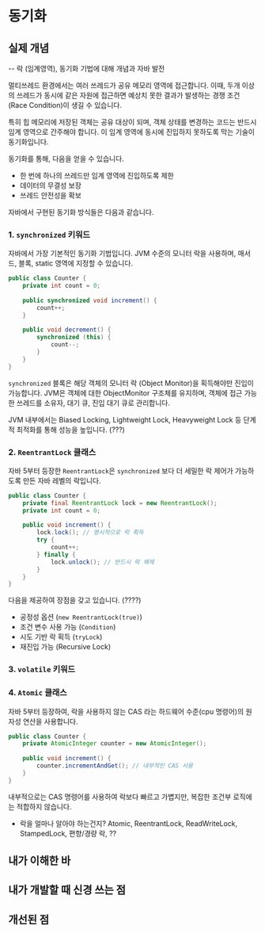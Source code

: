 # 동기화
## 실제 개념
-- 락 (임계영역), 동기화 기법에 대해 개념과 자바 발전

멀티쓰레드 환경에서는 여러 쓰레드가 공유 메모리 영역에 접근합니다.
이때, 두개 이상의 쓰레드가 동시에 같은 자원에 접근하면 예상치 못한 결과가 발생하는 경쟁 조건(Race Condition)이 생길 수 있습니다.

특히 힙 메모리에 저장된 객체는 공유 대상이 되며, 객체 상태를 변경하는 코드는 반드시 임계 영역으로 간주해야 합니다.
이 임계 영역에 동시에 진입하지 못하도록 막는 기술이 동기화입니다.

동기화를 통해, 다음을 얻을 수 있습니다.
* 한 번에 하나의 쓰레드만 임계 영역에 진입하도록 제한
* 데이터의 무결성 보장
* 쓰레드 안전성을 확보

자바에서 구현된 동기화 방식들은 다음과 같습니다.
### 1. `synchronized` 키워드
자바에서 가장 기본적인 동기화 기법입니다. JVM 수준의 모니터 락을 사용하며, 매서드, 블록, static 영역에 지정할 수 있습니다.
```java
public class Counter {
    private int count = 0;
    
    public synchronized void increment() {
        count++;
    }
    
    public void decrement() {
        synchronized (this) {
            count--;
        }
    }
}
```
`synchronized` 블록은 해당 객체의 모니터 락 (Object Monitor)을 획득해야만 진입이 가능합니다. 
JVM은 객체에 대한 ObjectMonitor 구조체를 유지하며, 객체에 접근 가능한 쓰레드를 소유자, 대기 큐, 진입 대기 큐로 관리합니다.

JVM 내부에서는 Biased Locking, Lightweight Lock, Heavyweight Lock 등 단계적 최적화를 통해 성능을 높입니다. (???)
### 2. `ReentrantLock` 클래스
자바 5부터 등장한 `ReentrantLock`은 `synchronized` 보다 더 세밀한 락 제어가 가능하도록 만든 자바 레벨의 락입니다.
```java
public class Counter {
    private final ReentrantLock lock = new ReentrantLock();
    private int count = 0;
    
    public void increment() {
        lock.lock(); // 명시적으로 락 획득
        try {
            count++;
        } finally {
            lock.unlock(); // 반드시 락 해제
        }
    }
}
```
다음을 제공하여 장점을 갖고 있습니다. (????) 
* 공정성 옵션 (`new ReentrantLock(true)`)
* 조건 변수 사용 가능 (`Condition`)
* 시도 기반 락 획득 (`tryLock`)
* 재진입 가능 (Recursive Lock)
### 3. `volatile` 키워드

### 4. `Atomic` 클래스
자바 5부터 등장하여, 락을 사용하지 않는 CAS 라는 하드웨어 수준(cpu 명령어)의 원자성 연산을 사용합니다.

```java
public class Counter {
    private AtomicInteger counter = new AtomicInteger();
    
    public void increment() {
        counter.incrementAndGet(); // 내부적인 CAS 사용
    }
}
```
내부적으로는 CAS 명령어를 사용하여 락보다 빠르고 가볍지만, 복잡한 조건부 로직에는 적합하지 않습니다.


- 락을 얼마나 알아야 하는건지? Atomic, ReentrantLock, ReadWriteLock, StampedLock, 편향/경량 락, ??


## 내가 이해한 바
## 내가 개발할 때 신경 쓰는 점
## 개선된 점
